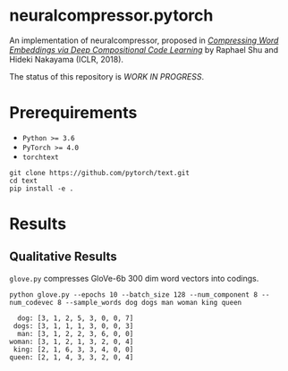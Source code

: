 # neuralcompressor.pytorch

An implementation of neuralcompressor, proposed in [*Compressing Word Embeddings via Deep Compositional Code Learning*](http://arxiv.org/abs/1711.01068) by Raphael Shu and Hideki Nakayama (ICLR, 2018).

The status of this repository is *WORK IN PROGRESS*.

# Prerequirements

* `Python >= 3.6`
* `PyTorch >= 4.0`
* `torchtext` 

```
git clone https://github.com/pytorch/text.git
cd text
pip install -e .
```

# Results
## Qualitative Results

`glove.py` compresses GloVe-6b 300 dim word vectors into codings.

```
python glove.py --epochs 10 --batch_size 128 --num_component 8 --num_codevec 8 --sample_words dog dogs man woman king queen
```


```
  dog: [3, 1, 2, 5, 3, 0, 0, 7]
 dogs: [3, 1, 1, 1, 3, 0, 0, 3]
  man: [3, 1, 2, 2, 3, 6, 0, 0]
woman: [3, 1, 2, 1, 3, 2, 0, 4]
 king: [2, 1, 6, 3, 3, 4, 0, 0]
queen: [2, 1, 4, 3, 3, 2, 0, 4]
```
